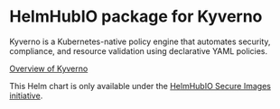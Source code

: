 # HelmHubIO package for Kyverno

Kyverno is a Kubernetes-native policy engine that automates security, compliance, and resource validation using declarative YAML policies.

[Overview of Kyverno](https://kyverno.io/)

This Helm chart is only available under the [HelmHubIO Secure Images initiative](https://news.broadcom.com/app-dev/broadcom-introduces-bitnami-secure-images-for-production-ready-containerized-applications).
